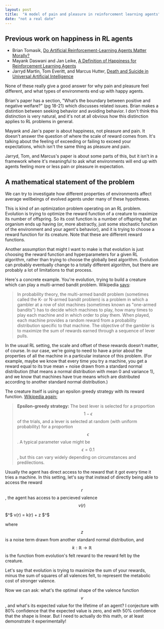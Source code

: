 ```yaml
---
layout: post
title:  "A model of pain and pleasure in reinforcement learning agents"
date: "not a real date"
---
```




## Previous work on happiness in RL agents

- Brian Tomasik, [Do Artificial Reinforcement-Learning Agents Matter Morally?](https://arxiv.org/abs/1410.8233)
- Mayank Daswani and Jan Leike, [A Definition of Happiness for Reinforcement Learning Agents](https://arxiv.org/abs/1505.04497)
- Jarryd Martin, Tom Everitt, and Marcus Hutter, [Death and Suicide in Universal Artificial Intelligence](https://arxiv.org/pdf/1606.00652v1.pdf)

None of these really give a good answer for why pain and pleasure feel different, and what types of environments end up with happy agents.

Brian's paper has a section, "What’s the boundary between positive and negative welfare?" (pg 18-21) which discusses related issues. Brian makes a distintion between seeking behavior and avoiding behavior. I don't think this distinction is very natural, and it's not at all obvious how this distinction applies to RL problems in general.

Mayank and Jan's paper is about happiness, not pleasure and pain. It doesn't answer the question of where the scale of reward comes from. It's talking about the feeling of exceeding or failing to exceed your expectations, which isn't the same thing as pleasure and pain.

Jarryd, Tom, and Marcus's paper is about some parts of this, but it isn't in a framework where it's meaningful to ask what environments will end up with agents feeling more or less pain or pleasure in expectation.

## A mathematical statement of the problem

We can try to investigate how different properties of environments affect average wellbeings of evolved agents under many of these hypotheses.

This is kind of an optimization problem operating on an RL problem. Evolution is trying to optimize the reward function of a creature to maximize its number of offspring. So its cost function is a number of offspring that an organism ends up having (or, more abstractly, just some stochastic function of the environment and your agent's behavior), and it is trying to choose a reward function for its creature. Note that these are different reward functions.

Another assumption that might I want to make is that evolution is just choosing the reward function and hyperparameters for a given RL algorithm, rather than trying to choose the globally best algorithm. Evolution can probably eventually change to a totally different algorithm, but there are probably a lot of limitations to that process.

Here's a concrete example. You're evolution, trying to build a creature which can play a multi-armed bandit problem. Wikipedia [says](https://en.wikipedia.org/wiki/Multi-armed_bandit):

> In probability theory, the multi-armed bandit problem (sometimes called the K- or N-armed bandit problem) is a problem in which a gambler at a row of slot machines (sometimes known as "one-armed bandits") has to decide which machines to play, how many times to play each machine and in which order to play them. When played, each machine provides a random reward from a probability distribution specific to that machine. The objective of the gambler is to maximize the sum of rewards earned through a sequence of lever pulls.

In the usual RL setting, the scale and offset of these rewards doesn't matter, of course. In our case, we're going to need to have a prior about the properties of all the machine in a particular instance of this problem. (For example, maybe we know that every time you try a machine, you get a reward equal to its true mean + noise drawn from a standard normal distribution (that means a normal distribution with mean 0 and variance 1), and we know that machines have true means which are distributed according to another standard normal distribution.)

The creature itself is using an epsilon greedy strategy with its reward function. [Wikipedia again:](https://en.wikipedia.org/wiki/Multi-armed_bandit#Bandit_strategies)

> **Epsilon-greedy strategy:** The best lever is selected for a proportion $$1-\epsilon$$  of the trials, and a lever is selected at random (with uniform probability) for a proportion $$ \epsilon $$ . A typical parameter value might be $$\epsilon =0.1$$, but this can vary widely depending on circumstances and predilections.

Usually the agent has direct access to the reward that it got every time it tries a machine. In this setting, let's say that instead of directly being able to access the reward $$r$$, the agent has access to a percieved valence $$v(r)$$

$^$ v(r) = k(r) + z $^$

where $$z$$ is a noise term drawn from another standard normal distribution, and $$k : \mathbb{R} \rightarrow \mathbb{R}$$ is the function from evolution's felt reward to the reward felt by the creature.

Let's say that evolution is trying to maximize the sum of your rewards, minus the sum of squares of all valences felt, to represent the metabolic cost of stronger valence.

Now we can ask: what's the optimal shape of the valence function $$v$$, and what's its expected value for the lifetime of an agent? I conjecture with 80% confidence that the expected value is zero, and with 50% confidence that the shape is linear. But I need to actually do this math, or at least demonstrate it experimentally!

##

